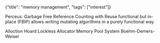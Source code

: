 {"title": "memory management", "tags": ["interest"]}

Perceus: Garbage Free Reference Counting with Reuse
  functional but in-place (FBIP) allows writing mutating algorithms in a purely functional way

Alloction
  Hoard
  Lockless Allocator
  Memory Pool System
  Boehm-Demers-Weiser

